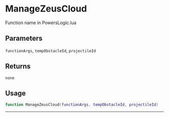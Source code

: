 # ManageZeusCloud
Function name in PowersLogic.lua
## Parameters
`functionArgs`, `tempObstacleId`, `projectileId`
## Returns
`none`
## Usage
```lua
function ManageZeusCloud(functionArgs, tempObstacleId, projectileId)
```
---
